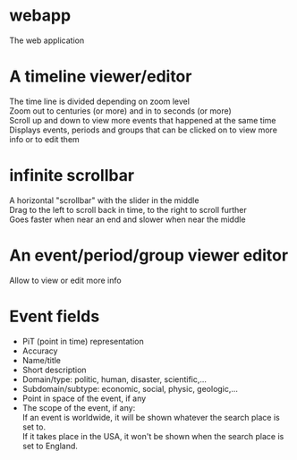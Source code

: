 # webapp
The web application

# A timeline viewer/editor
  The time line is divided depending on zoom level  
  Zoom out to centuries (or more) and in to seconds (or more)  
  Scroll up and down to view more events that happened at the same time  
  Displays events, periods and groups that can be clicked on to view more info or to edit them

# infinite scrollbar
  A horizontal "scrollbar" with the slider in the middle  
  Drag to the left to scroll back in time, to the right to scroll further  
  Goes faster when near an end and slower when near the middle
  
# An event/period/group viewer editor
  Allow to view or edit more info

# Event fields
- PiT (point in time) representation
- Accuracy
- Name/title
- Short description
- Domain/type: politic, human, disaster, scientific,...
- Subdomain/subtype: economic, social, physic, geologic,...
- Point in space of the event, if any
- The scope of the event, if any:  
  If an event is worldwide, it will be shown whatever the search place is set to.  
  If it takes place in the USA, it won't be shown when the search place is set to England.
